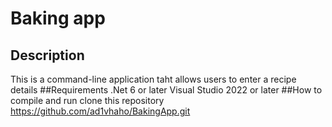 # Baking app
## Description
This is a command-line application taht allows users to enter a recipe details
##Requirements
.Net 6 or later 
Visual Studio 2022 or later
##How to compile and run
clone this repository
https://github.com/ad1vhaho/BakingApp.git
